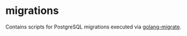 # migrations

Contains scripts for PostgreSQL migrations executed via [golang-migrate](https://github.com/golang-migrate/migrate).
